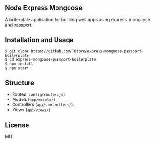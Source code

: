 ## Node Express Mongoose

A boilerplate application for building web apps using express, mongoose and passport.

## Installation and Usage

    $ git clone https://github.com/T0toro/express-mongoose-passport-boilerplate
    $ cd express-mongoose-passport-boilerplate
    $ npm install
    $ npm start

## Structure

* Routes (`config/routes.js`)
* Models (`app/models/`)
* Controllers (`app/controllers/`).
* Views (`app/views/`)

## License

MIT
